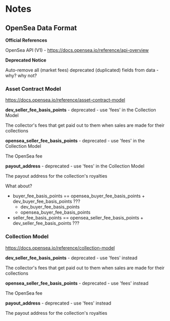 # Notes


## OpenSea Data Format

**Official References**

OpenSea API (V1) - <https://docs.opensea.io/reference/api-overview>



**Deprecated Notice**

Auto-remove all (market fees) deprecated (duplicated) fields from data - why? why not?


### Asset Contract Model

<https://docs.opensea.io/reference/asset-contract-model>


**dev_seller_fee_basis_points** - deprecated - use 'fees' in the Collection Model

The collector's fees that get paid out to them when sales are made for their collections

**opensea_seller_fee_basis_points** - deprecated - use 'fees' in the Collection Model

The OpenSea fee

**payout_address** - deprecated - use 'fees' in the Collection Model

The payout address for the collection's royalties


What about?

- buyer_fee_basis_points  ==  opensea_buyer_fee_basis_points + dev_buyer_fee_basis_points ???
  - dev_buyer_fee_basis_points
  - opensea_buyer_fee_basis_points
- seller_fee_basis_points  ==  opensea_seller_fee_basis_points + dev_seller_fee_basis_points  ???



### Collection Model

<https://docs.opensea.io/reference/collection-model>

**dev_seller_fee_basis_points** - deprecated - use 'fees' instead

The collector's fees that get paid out to them when sales are made for their collections

**opensea_seller_fee_basis_points**  - deprecated - use 'fees' instead

The OpenSea fee

**payout_address** - deprecated - use 'fees' instead

The payout address for the collection's royalties






